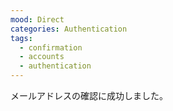 ```yaml
---
mood: Direct
categories: Authentication
tags:
  - confirmation
  - accounts
  - authentication
---
```

メールアドレスの確認に成功しました。